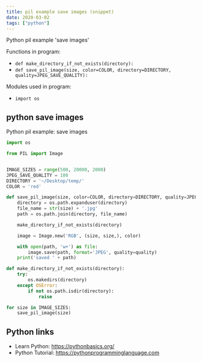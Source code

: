 ```yaml
---
title: pil example save images (snippet)
date: 2020-03-02
tags: ["python"]
---
```

Python pil example 'save images'

Functions in program: 
* `def make_directory_if_not_exists(directory):`
* `def save_pil_image(size, color=COLOR, directory=DIRECTORY, quality=JPEG_SAVE_QUALITY):`

Modules used in program: 
* `import os`

## python save images

Python pil example: save images

```python
import os

from PIL import Image


IMAGE_SIZES = range(500, 20000, 2000)
JPEG_SAVE_QUALITY = 100
DIRECTORY = '~/Desktop/temp/'
COLOR = 'red'

def save_pil_image(size, color=COLOR, directory=DIRECTORY, quality=JPEG_SAVE_QUALITY):
    directory = os.path.expanduser(directory)
    file_name = str(size) + '.jpg'
    path = os.path.join(directory, file_name)

    make_directory_if_not_exists(directory)

    image = Image.new('RGB', (size, size,), color)

    with open(path, 'w+') as file:
        image.save(path, format='JPEG', quality=quality)
    print('saved ' + path)

def make_directory_if_not_exists(directory):
    try: 
        os.makedirs(directory)
    except OSError:
        if not os.path.isdir(directory):
            raise

for size in IMAGE_SIZES:
    save_pil_image(size)

```

## Python links

- Learn Python: https://pythonbasics.org/
- Python Tutorial: https://pythonprogramminglanguage.com
